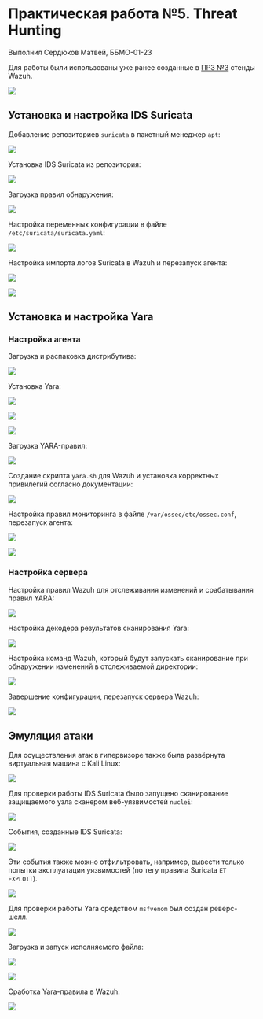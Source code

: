 # Практическая работа №5. Threat Hunting

Выполнил Сердюков Матвей, ББМО-01-23

Для работы были использованы уже ранее созданные в [ПРЗ №3](../prz-3/) стенды Wazuh.

![](./screenshots/vmconnect_y3LMvKk6CP.png)

## Установка и настройка IDS Suricata

Добавление репозиториев `suricata` в пакетный менеджер `apt`:

![](./screenshots/vmconnect_hskFtg5UVw.png)

Установка IDS Suricata из репозитория:

![](./screenshots/vmconnect_ZZo0CtHTpK.png)

Загрузка правил обнаружения:

![](./screenshots/vmconnect_Ife4jPHgOj.png)

Настройка переменных конфигурации в файле `/etc/suricata/suricata.yaml`:

![](./screenshots/vmconnect_oRYm2H4QQO.png)

Настройка импорта логов Suricata в Wazuh и перезапуск агента:

![](./screenshots/vmconnect_4TojIz78qH.png)

![](./screenshots/vmconnect_FAs9COnmz6.png)

## Установка и настройка Yara

### Настройка агента

Загрузка и распаковка дистрибутива:

![](./screenshots/vmconnect_UwvIipoUNf.png)

Установка Yara:

![](./screenshots/vmconnect_liQg8VBizk.png)

![](./screenshots/vmconnect_jWnCNrKs6O.png)

![](./screenshots/vmconnect_Q5oqdrJrLv.png)

Загрузка YARA-правил:

![](./screenshots/vmconnect_WAHiNucv27.png)

Создание скрипта `yara.sh` для Wazuh и установка корректных привилегий согласно документации:

![](./screenshots/vmconnect_48PLim48iG.png)

Настройка правил мониторинга в файле `/var/ossec/etc/ossec.conf`, перезапуск агента:

![](./screenshots/vmconnect_z0cpgX3Lf8.png)

![](./screenshots/vmconnect_JqYOFah7j9.png)

### Настройка сервера

Настройка правил Wazuh для отслеживания изменений и срабатывания правил YARA:

![](./screenshots/WindowsTerminal_x83ampQmD3.png)

Настройка декодера результатов сканирования Yara:

![](./screenshots/WindowsTerminal_jb97X8Qtde.png)

Настройка команд Wazuh, который будут запускать сканирование при обнаружении изменений в отслеживаемой директории:

![](./screenshots/WindowsTerminal_EduUSQI5El.png)

Завершение конфигурации, перезапуск сервера Wazuh:

![](./screenshots/WindowsTerminal_gEW9JQ64tu.png)

## Эмуляция атаки

Для осуществления атак в гипервизоре также была развёрнута виртуальная машина с Kali Linux:

![](./screenshots/explorer_mvpRr5dgF2.png)

Для проверки работы IDS Suricata было запущено сканирование защищаемого узла сканером веб-уязвимостей `nuclei`:

![](./screenshots/vmconnect_WJXVKX9AGd.png)

События, созданные IDS Suricata:

![](./screenshots/uLpS4k5Wn6.png)

Эти события также можно отфильтровать, например, вывести только попытки эксплуатации уязвимостей (по тегу правила Suricata `ET EXPLOIT`).

![](./screenshots/firefox_2QKh2VMFhT.png)

Для проверки работы Yara средством `msfvenom` был создан реверс-шелл.

![](./screenshots/vmconnect_IhDHCM77l3.png)

Загрузка и запуск исполняемого файла:

![](./screenshots/vmconnect_pvyaWZyImR.png)

![](./screenshots/vmconnect_xpxHkjjOYH.png)

Сработка Yara-правила в Wazuh:

![](./screenshots/firefox_V9BuShkulF.png)
